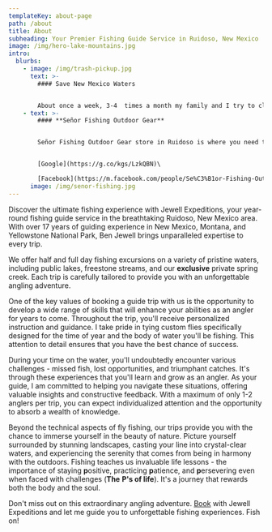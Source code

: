 ```yaml
---
templateKey: about-page
path: /about
title: About
subheading: Your Premier Fishing Guide Service in Ruidoso, New Mexico
image: /img/hero-lake-mountains.jpg
intro:
  blurbs:
    - image: /img/trash-pickup.jpg
      text: >-
        #### Save New Mexico Waters


        About once a week, 3-4  times a month my family and I try to clean up local bodies of water in Southern New Mexico. I am trying to get people to volunteer and donate their time to help pick up trash. We have already cleaned Alto, Grindstone, Carrizozo, lower Rio Bonito, and lower Ruidoso. We have picked up over a half ton of trash in the last few months. Unfortunately they become littered again quickly after!
    - text: >-
        #### **Señor Fishing Outdoor Gear**


        Señor Fishing Outdoor Gear store in Ruidoso is where you need to go if you need any custom tied flies for the area, conventional tackle, fly fishing gear, outdoor clothing ,sun glasses, belly boats, waders, rain jackets, bait, a fishing license, or local knowledge of access to the water. David is amazing and super helpful.


        [Google](https://g.co/kgs/LzkQBN)\

        [Facebook](https://m.facebook.com/people/Se%C3%B1or-Fishing-Outdoor-Gear/100087778005373/)
      image: /img/senor-fishing.jpg
---
```

Discover the ultimate fishing experience with Jewell Expeditions, your year-round fishing guide service in the breathtaking Ruidoso, New Mexico area. With over 17 years of guiding experience in New Mexico, Montana, and Yellowstone National Park, Ben Jewell brings unparalleled expertise to every trip.

We offer half and full day fishing excursions on a variety of pristine waters, including public lakes, freestone streams, and our **exclusive** private spring creek. Each trip is carefully tailored to provide you with an unforgettable angling adventure.

One of the key values of booking a guide trip with us is the opportunity to develop a wide range of skills that will enhance your abilities as an angler for years to come. Throughout the trip, you'll receive personalized instruction and guidance. I take pride in tying custom flies specifically designed for the time of year and the body of water you'll be fishing. This attention to detail ensures that you have the best chance of success.

During your time on the water, you'll undoubtedly encounter various challenges - missed fish, lost opportunities, and triumphant catches. It's through these experiences that you'll learn and grow as an angler. As your guide, I am committed to helping you navigate these situations, offering valuable insights and constructive feedback. With a maximum of only 1-2 anglers per trip, you can expect individualized attention and the opportunity to absorb a wealth of knowledge.

Beyond the technical aspects of fly fishing, our trips provide you with the chance to immerse yourself in the beauty of nature. Picture yourself surrounded by stunning landscapes, casting your line into crystal-clear waters, and experiencing the serenity that comes from being in harmony with the outdoors. Fishing teaches us invaluable life lessons - the importance of staying **p**ositive, practicing **p**atience, and **p**ersevering even when faced with challenges (**The** **P's of life**). It's a journey that rewards both the body and the soul. 

Don't miss out on this extraordinary angling adventure. [Book](/contact) with Jewell Expeditions and let me guide you to unforgettable fishing experiences. Fish on!